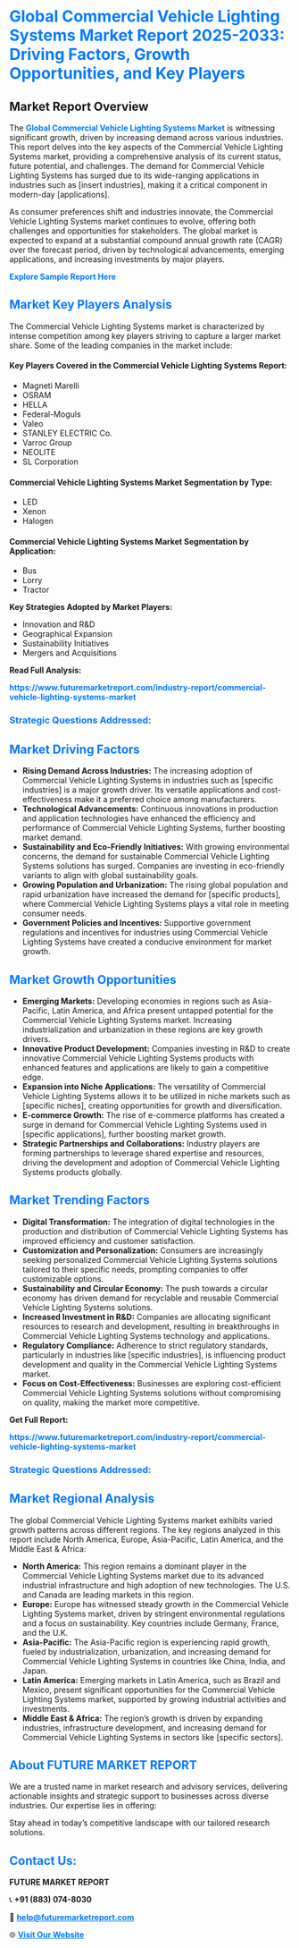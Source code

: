 <h1 style="color: #007BFF;">Global Commercial Vehicle Lighting Systems Market Report 2025-2033: Driving Factors, Growth Opportunities, and Key Players</h1>

<section id="overview">
<h2>Market Report Overview</h2>
<p>The <a href="https://www.futuremarketreport.com/industry-report/commercial-vehicle-lighting-systems-market" style="color: #007BFF; text-decoration: none;"><strong>Global Commercial Vehicle Lighting Systems Market</strong></a> is witnessing significant growth, driven by increasing demand across various industries. This report delves into the key aspects of the Commercial Vehicle Lighting Systems market, providing a comprehensive analysis of its current status, future potential, and challenges. The demand for Commercial Vehicle Lighting Systems has surged due to its wide-ranging applications in industries such as [insert industries], making it a critical component in modern-day [applications].</p>
<p>As consumer preferences shift and industries innovate, the Commercial Vehicle Lighting Systems market continues to evolve, offering both challenges and opportunities for stakeholders. The global market is expected to expand at a substantial compound annual growth rate (CAGR) over the forecast period, driven by technological advancements, emerging applications, and increasing investments by major players.</p>
</section>

<section id="overview">
<p><a href="https://www.futuremarketreport.com/request-sample/reportId=87285" style="color: #007BFF; text-decoration: none;"><strong>Explore Sample Report Here</strong></a></p>
</section>

<section id="key-players">
<h2 style="color: #007BFF;">Market Key Players Analysis</h2>
<p>The Commercial Vehicle Lighting Systems market is characterized by intense competition among key players striving to capture a larger market share. Some of the leading companies in the market include:</p>
<h4>Key Players Covered in the Commercial Vehicle Lighting Systems Report:</h4>
<ul><li>Magneti Marelli</li><li>OSRAM</li><li>HELLA</li><li>Federal-Moguls</li><li>Valeo</li><li>STANLEY ELECTRIC Co.</li><li>Varroc Group</li><li>NEOLITE</li><li>SL Corporation</li></ul>
<h4>Commercial Vehicle Lighting Systems Market Segmentation by Type:</h4>
<ul><li>LED</li><li>Xenon</li><li>Halogen</li></ul>

<h4>Commercial Vehicle Lighting Systems Market Segmentation by Application:</h4>
<ul><li>Bus</li><li>Lorry</li><li>Tractor</li></ul>
<p><strong>Key Strategies Adopted by Market Players:</strong></p>
<ul>
<li>Innovation and R&D</li>
<li>Geographical Expansion</li>
<li>Sustainability Initiatives</li>
<li>Mergers and Acquisitions</li>
</ul>
</section>

<section>
<p><strong>Read Full Analysis: </strong></p><a href="https://www.futuremarketreport.com/industry-report/commercial-vehicle-lighting-systems-market" style="color: #007BFF; text-decoration: none;"><strong>https://www.futuremarketreport.com/industry-report/commercial-vehicle-lighting-systems-market</strong></a>
<h3 style="color: #007BFF;">Strategic Questions Addressed:</h3>
</section>

<section id="driving-factors">
<h2 style="color: #007BFF;">Market Driving Factors</h2>
<ul>
<li><strong>Rising Demand Across Industries:</strong> The increasing adoption of Commercial Vehicle Lighting Systems in industries such as [specific industries] is a major growth driver. Its versatile applications and cost-effectiveness make it a preferred choice among manufacturers.</li>
<li><strong>Technological Advancements:</strong> Continuous innovations in production and application technologies have enhanced the efficiency and performance of Commercial Vehicle Lighting Systems, further boosting market demand.</li>
<li><strong>Sustainability and Eco-Friendly Initiatives:</strong> With growing environmental concerns, the demand for sustainable Commercial Vehicle Lighting Systems solutions has surged. Companies are investing in eco-friendly variants to align with global sustainability goals.</li>
<li><strong>Growing Population and Urbanization:</strong> The rising global population and rapid urbanization have increased the demand for [specific products], where Commercial Vehicle Lighting Systems plays a vital role in meeting consumer needs.</li>
<li><strong>Government Policies and Incentives:</strong> Supportive government regulations and incentives for industries using Commercial Vehicle Lighting Systems have created a conducive environment for market growth.</li>
</ul>
</section>

<section id="growth-opportunities">
<h2 style="color: #007BFF;">Market Growth Opportunities</h2>
<ul>
<li><strong>Emerging Markets:</strong> Developing economies in regions such as Asia-Pacific, Latin America, and Africa present untapped potential for the Commercial Vehicle Lighting Systems market. Increasing industrialization and urbanization in these regions are key growth drivers.</li>
<li><strong>Innovative Product Development:</strong> Companies investing in R&D to create innovative Commercial Vehicle Lighting Systems products with enhanced features and applications are likely to gain a competitive edge.</li>
<li><strong>Expansion into Niche Applications:</strong> The versatility of Commercial Vehicle Lighting Systems allows it to be utilized in niche markets such as [specific niches], creating opportunities for growth and diversification.</li>
<li><strong>E-commerce Growth:</strong> The rise of e-commerce platforms has created a surge in demand for Commercial Vehicle Lighting Systems used in [specific applications], further boosting market growth.</li>
<li><strong>Strategic Partnerships and Collaborations:</strong> Industry players are forming partnerships to leverage shared expertise and resources, driving the development and adoption of Commercial Vehicle Lighting Systems products globally.</li>
</ul>
</section>

<section id="trending-factors">
<h2 style="color: #007BFF;">Market Trending Factors</h2>
<ul>
<li><strong>Digital Transformation:</strong> The integration of digital technologies in the production and distribution of Commercial Vehicle Lighting Systems has improved efficiency and customer satisfaction.</li>
<li><strong>Customization and Personalization:</strong> Consumers are increasingly seeking personalized Commercial Vehicle Lighting Systems solutions tailored to their specific needs, prompting companies to offer customizable options.</li>
<li><strong>Sustainability and Circular Economy:</strong> The push towards a circular economy has driven demand for recyclable and reusable Commercial Vehicle Lighting Systems solutions.</li>
<li><strong>Increased Investment in R&D:</strong> Companies are allocating significant resources to research and development, resulting in breakthroughs in Commercial Vehicle Lighting Systems technology and applications.</li>
<li><strong>Regulatory Compliance:</strong> Adherence to strict regulatory standards, particularly in industries like [specific industries], is influencing product development and quality in the Commercial Vehicle Lighting Systems market.</li>
<li><strong>Focus on Cost-Effectiveness:</strong> Businesses are exploring cost-efficient Commercial Vehicle Lighting Systems solutions without compromising on quality, making the market more competitive.</li>
</ul>
</section>

<section>
<p><strong>Get Full Report: </strong></p><a href="https://www.futuremarketreport.com/industry-report/commercial-vehicle-lighting-systems-market" style="color: #007BFF; text-decoration: none;"><strong>https://www.futuremarketreport.com/industry-report/commercial-vehicle-lighting-systems-market</strong></a>
<h3 style="color: #007BFF;">Strategic Questions Addressed:</h3>
</section>


<section id="regional-analysis">
<h2 style="color: #007BFF;">Market Regional Analysis</h2>
<p>The global Commercial Vehicle Lighting Systems market exhibits varied growth patterns across different regions. The key regions analyzed in this report include North America, Europe, Asia-Pacific, Latin America, and the Middle East & Africa:</p>
<ul>
<li><strong>North America:</strong> This region remains a dominant player in the Commercial Vehicle Lighting Systems market due to its advanced industrial infrastructure and high adoption of new technologies. The U.S. and Canada are leading markets in this region.</li>
<li><strong>Europe:</strong> Europe has witnessed steady growth in the Commercial Vehicle Lighting Systems market, driven by stringent environmental regulations and a focus on sustainability. Key countries include Germany, France, and the U.K.</li>
<li><strong>Asia-Pacific:</strong> The Asia-Pacific region is experiencing rapid growth, fueled by industrialization, urbanization, and increasing demand for Commercial Vehicle Lighting Systems in countries like China, India, and Japan.</li>
<li><strong>Latin America:</strong> Emerging markets in Latin America, such as Brazil and Mexico, present significant opportunities for the Commercial Vehicle Lighting Systems market, supported by growing industrial activities and investments.</li>
<li><strong>Middle East & Africa:</strong> The region’s growth is driven by expanding industries, infrastructure development, and increasing demand for Commercial Vehicle Lighting Systems in sectors like [specific sectors].</li>
</ul>
</section>

<footer>
<h2 style="color: #007BFF;">About FUTURE MARKET REPORT</h2>
<p>We are a trusted name in market research and advisory services, delivering actionable insights and strategic support to businesses across diverse industries. Our expertise lies in offering:</p>

<p>Stay ahead in today’s competitive landscape with our tailored research solutions.</p>

<h2 style="color: #007BFF;">Contact Us:</h2>
<p><strong>FUTURE MARKET REPORT</strong></p>
<p>📞 <strong>+91 (883) 074-8030</strong></p>
<p>📧 <strong><a href="mailto:help@futuremarketreport.com" style="color: #007BFF;">help@futuremarketreport.com</a></strong></p>
<p>🌐 <strong><a href="https://www.futuremarketreport.com/" style="color: #007BFF;">Visit Our Website</a></strong></p>
</footer>